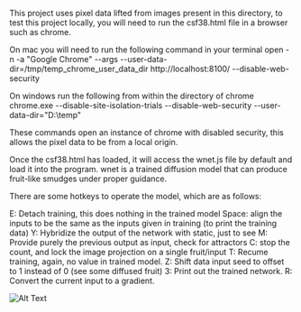 
This project uses pixel data lifted from images present in this directory, 
to test this project locally, you will need to run the csf38.html file in a browser such as chrome.

On mac you will need to run the following command in your terminal 
open -n -a "Google Chrome" --args --user-data-dir=/tmp/temp_chrome_user_data_dir http://localhost:8100/ --disable-web-security 

On windows run the following from within the directory of chrome
chrome.exe  --disable-site-isolation-trials --disable-web-security --user-data-dir="D:\temp"

These commands open an instance of chrome with disabled security, this allows the pixel data to be from a local origin. 

Once the csf38.html has loaded, it will access the wnet.js file by default and load it into the program. 
wnet is a trained diffusion model that can produce fruit-like smudges under proper guidance. 

There are some hotkeys to operate the model, which are as follows:

E: Detach training, this does nothing in the trained model
Space: align the inputs to be the same as the inputs given in training (to print the training data)
Y: Hybridize the output of the network with static, just to see 
M: Provide purely the previous output as input, check for attractors
C: stop the count, and lock the image projection on a single fruit/input
T: Recume training, again, no value in trained model. 
Z: Shift data input seed to offset to 1 instead of 0 (see some diffused fruit)
3: Print out the trained network. 
R: Convert the current input to a gradient. 


![Alt Text](https://ditzbitz.com/fshett.gif)


